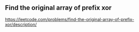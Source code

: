 ## Find the original array of prefix xor
https://leetcode.com/problems/find-the-original-array-of-prefix-xor/description/
